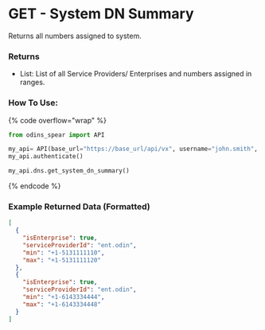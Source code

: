 # GET - System DN Summary

Returns all numbers assigned to system.

### Returns

* List: List of all Service Providers/ Enterprises and numbers assigned in ranges.

### How To Use:

{% code overflow="wrap" %}
```python
from odins_spear import API

my_api= API(base_url="https://base_url/api/vx", username="john.smith", password="ODIN_INSTANCE_1")
my_api.authenticate()

my_api.dns.get_system_dn_summary()
```
{% endcode %}

### Example Returned Data (Formatted)

```json
[
  {
    "isEnterprise": true,
    "serviceProviderId": "ent.odin",
    "min": "+1-5131111110",
    "max": "+1-5131111120"
  },
  {
    "isEnterprise": true,
    "serviceProviderId": "ent.odin",
    "min": "+1-6143334444",
    "max": "+1-6143334448"
  }
]
```
